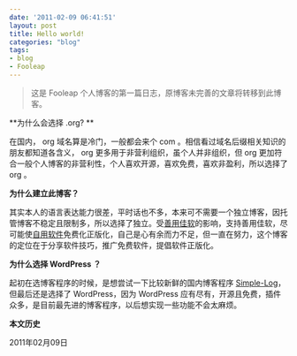 ```yaml
---
date: '2011-02-09 06:41:51'
layout: post
title: Hello world!
categories: "blog"
tags:
- blog
- Fooleap
---
```


>这是 Fooleap 个人博客的第一篇日志，原博客未完善的文章将转移到此博客。

**为什么会选择 .org? **

在国内， org 域名算是冷门，一般都会来个 com 。相信看过域名后缀相关知识的朋友都知道各含义， org 更多用于非营利组织，虽个人并非组织，但 org 更加符合一般个人博客的非营利性，个人喜欢开源，喜欢免费，喜欢非盈利，所以选择了 org 。

**为什么建立此博客？**

其实本人的语言表达能力很差，平时话也不多，本来可不需要一个独立博客，因托管博客不稳定且限制多，所以选择了独立。受[善用佳软](http://xbeta.info)的影响，支持善用佳软，尽可能使[自用软件](http://fooleap.org/default-software.html)免费化正版化，自己是心有余而力不足，但一直在努力，这个博客的定位在于分享软件技巧，推广免费软件，提倡软件正版化。

**为什么选择 WordPress ？**

起初在选博客程序的时候，是想尝试一下比较新鲜的国内博客程序 [Simple-Log](http://www.simple-log.com/)，但最后还是选择了 WordPress，因为 WordPress 应有尽有，开源且免费，插件众多，是目前最先进的博客程序，以后想实现一些功能不会太麻烦。

**本文历史**

2011年02月09日
